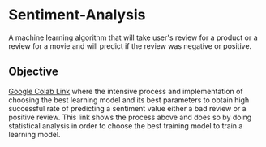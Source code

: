 # Sentiment-Analysis
A machine learning algorithm that will take user's review for a product  or a review for a movie and will predict if the review was negative or positive. 

## Objective
[Google Colab Link](https://colab.research.google.com/drive/1AnsFgIXoibD4XET9OAR2HvEqMX4LLxjx?usp=sharing) where the intensive process and implementation of choosing the best learning model and its best parameters to obtain high successful rate of predicting a sentiment value either a bad review or a positive review.
This link shows the process above and does so by doing statistical analysis in order to choose the best training model to train a learning model.
